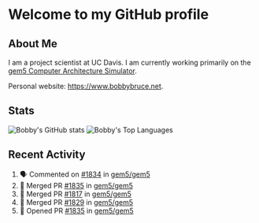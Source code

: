 # Welcome to my GitHub profile

## About Me

I am a project scientist at UC Davis. I am currently working primarily on the [gem5 Computer Architecture Simulator](https://github.com/gem5).

Personal website: <https://www.bobbybruce.net>.

## Stats

![Bobby's GitHub stats](https://github-readme-stats.vercel.app/api?username=bobbyrbruce&show_icons=true&theme=responsive&include_all_commits=true&count_private=true&show=reviews&disable_animations=true)
![Bobby's Top Languages ](https://github-readme-stats.vercel.app/api/top-langs/?username=bobbyrbruce&layout=compact&theme=responsive&count_private=true&langs_count=10&disable_animations=true)

## Recent Activity

<!--START_SECTION:activity-->
1. 🗣 Commented on [#1834](https://github.com/gem5/gem5/pull/1834#issuecomment-2518466557) in [gem5/gem5](https://github.com/gem5/gem5)
2. 🎉 Merged PR [#1835](https://github.com/gem5/gem5/pull/1835) in [gem5/gem5](https://github.com/gem5/gem5)
3. 🎉 Merged PR [#1817](https://github.com/gem5/gem5/pull/1817) in [gem5/gem5](https://github.com/gem5/gem5)
4. 🎉 Merged PR [#1829](https://github.com/gem5/gem5/pull/1829) in [gem5/gem5](https://github.com/gem5/gem5)
5. 💪 Opened PR [#1835](https://github.com/gem5/gem5/pull/1835) in [gem5/gem5](https://github.com/gem5/gem5)
<!--END_SECTION:activity-->
